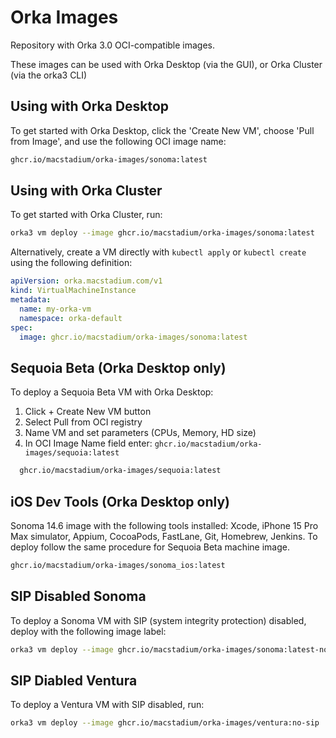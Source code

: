 # Orka Images

Repository with Orka 3.0 OCI-compatible images. 

These images can be used with Orka Desktop (via the GUI), or Orka Cluster (via the orka3 CLI)

## Using with Orka Desktop
To get started with Orka Desktop, click the 'Create New VM', choose 'Pull from Image', and use the following OCI image name:

```sh
ghcr.io/macstadium/orka-images/sonoma:latest
```

## Using with Orka Cluster
To get started with Orka Cluster, run:

```sh
orka3 vm deploy --image ghcr.io/macstadium/orka-images/sonoma:latest
```

Alternatively, create a VM directly with `kubectl apply` or `kubectl create` using the following definition:

```yaml
apiVersion: orka.macstadium.com/v1
kind: VirtualMachineInstance
metadata:
  name: my-orka-vm
  namespace: orka-default
spec:
  image: ghcr.io/macstadium/orka-images/sonoma:latest
```

## Sequoia Beta (Orka Desktop only)

To deploy a Sequoia Beta VM with Orka Desktop:
1. Click + Create New VM button
1. Select Pull from OCI registry
1. Name VM and set parameters (CPUs, Memory, HD size)
1. In OCI Image Name field enter: `ghcr.io/macstadium/orka-images/sequoia:latest`
```sh  
  ghcr.io/macstadium/orka-images/sequoia:latest
```

## iOS Dev Tools (Orka Desktop only)

Sonoma 14.6 image with the following tools installed: Xcode, iPhone 15 Pro Max simulator, Appium, CocoaPods, FastLane, Git, Homebrew, Jenkins. To deploy follow the same procedure for Sequoia Beta machine image.
```sh 
ghcr.io/macstadium/orka-images/sonoma_ios:latest
```

## SIP Disabled Sonoma

To deploy a Sonoma VM with SIP (system integrity protection) disabled, deploy with the following image label:

```sh
orka3 vm deploy --image ghcr.io/macstadium/orka-images/sonoma:latest-no-sip
```

## SIP Diabled Ventura

To deploy a Ventura VM with SIP disabled, run:

```sh
orka3 vm deploy --image ghcr.io/macstadium/orka-images/ventura:no-sip
```

